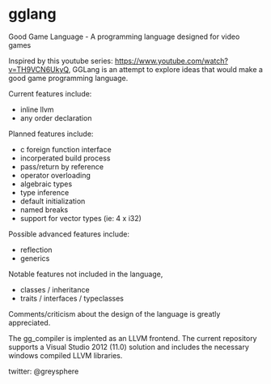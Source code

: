 gglang
======

Good Game Language - A programming language designed for video games


Inspired by this youtube series: https://www.youtube.com/watch?v=TH9VCN6UkyQ, GGLang is an attempt to explore ideas that would make a good game programming language.


Current features include:
* inline llvm
* any order declaration

Planned features include:
* c foreign function interface
* incorperated build process
* pass/return by reference
* operator overloading
* algebraic types
* type inference
* default initialization
* named breaks
* support for vector types (ie: 4 x i32)
 
Possible advanced features include:
* reflection
* generics

Notable features not included in the language, 
*  classes / inheritance
*  traits / interfaces / typeclasses

Comments/criticism about the design of the language is greatly appreciated.
 
The gg_compiler is implented as an LLVM frontend.  The current repository supports a Visual Studio 2012 (11.0) solution and includes the necessary windows compiled LLVM libraries.

twitter: @greysphere
